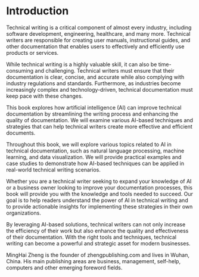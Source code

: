 # Introduction

Technical writing is a critical component of almost every industry, including software development, engineering, healthcare, and many more. Technical writers are responsible for creating user manuals, instructional guides, and other documentation that enables users to effectively and efficiently use products or services.

While technical writing is a highly valuable skill, it can also be time-consuming and challenging. Technical writers must ensure that their documentation is clear, concise, and accurate while also complying with industry regulations and standards. Furthermore, as industries become increasingly complex and technology-driven, technical documentation must keep pace with these changes.

This book explores how artificial intelligence (AI) can improve technical documentation by streamlining the writing process and enhancing the quality of documentation. We will examine various AI-based techniques and strategies that can help technical writers create more effective and efficient documents.

Throughout this book, we will explore various topics related to AI in technical documentation, such as natural language processing, machine learning, and data visualization. We will provide practical examples and case studies to demonstrate how AI-based techniques can be applied in real-world technical writing scenarios.

Whether you are a technical writer seeking to expand your knowledge of AI or a business owner looking to improve your documentation processes, this book will provide you with the knowledge and tools needed to succeed. Our goal is to help readers understand the power of AI in technical writing and to provide actionable insights for implementing these strategies in their own organizations.

By leveraging AI-based solutions, technical writers can not only increase the efficiency of their work but also enhance the quality and effectiveness of their documentation. With the right tools and techniques, technical writing can become a powerful and strategic asset for modern businesses.

MingHai Zheng is the founder of zhengpublishing.com and lives in Wuhan, China. His main publishing areas are business, management, self-help, computers and other emerging foreword fields.
